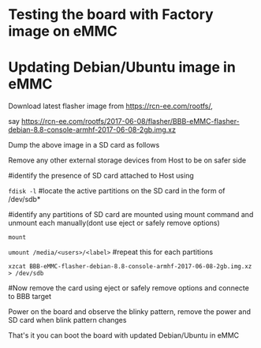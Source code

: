 # Testing the board with Factory image on eMMC

# Updating Debian/Ubuntu image in eMMC

Download latest flasher image from https://rcn-ee.com/rootfs/, 

say https://rcn-ee.com/rootfs/2017-06-08/flasher/BBB-eMMC-flasher-debian-8.8-console-armhf-2017-06-08-2gb.img.xz

Dump the above image in a SD card as follows

Remove any other external storage devices from Host to be on safer side

#identify the presence of SD card attached to Host using

`fdisk -l`                           #locate the active partitions on the SD card in the form of /dev/sdb*

#identify any partitions of SD card are mounted using mount command and unmount each manually(dont use eject or safely remove options)

`mount`

`umount /media/<users>/<label>`       #repeat this for each partitions

`xzcat BBB-eMMC-flasher-debian-8.8-console-armhf-2017-06-08-2gb.img.xz > /dev/sdb`

#Now remove the card using eject or safely remove options and connecte to BBB target

Power on the board and observe the blinky pattern, remove the power and SD card when blink pattern changes

That's it you can boot the board with updated Debian/Ubuntu in eMMC

